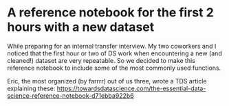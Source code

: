 # A reference notebook for the first 2 hours with a new dataset

While preparing for an internal transfer interview. My two coworkers and I noticed that the first hour or two of DS work when encountering a new (and cleaned!) dataset are very repeatable. So we decided to make this reference notebook to include some of the most commonly used functions.

Eric, the most organized (by farrrr) out of us three, wrote a TDS article explaining these: https://towardsdatascience.com/the-essential-data-science-reference-notebook-d71ebba922b6

